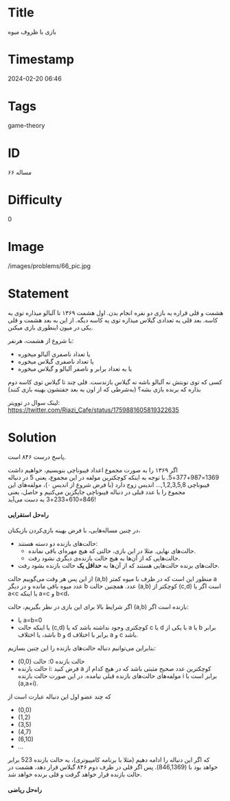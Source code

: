 # Title
بازی با ظروف میوه
# Timestamp
2024-02-20 06:46
# Tags
game-theory
# ID
مساله ۶۶
# Difficulty
0
# Image
/images/problems/66_pic.jpg
# Statement
هشمت و قلی قراره یه بازی دو نفره انجام بدن. اول هشمت ۱۳۶۹ تا آلبالو میذاره توی یه کاسه. بعد قلی یه تعدادی گیلاس میذاره توی یه کاسه دیگه. از این به بعد هشمت و قلی یکی در میون اینطوری بازی میکنن.

با شروع از هشمت، هر‌نفر:
* یا تعداد ناصفری آلبالو میخوره
* یا تعداد‌ ناصفری گیلاس میخوره
* یا به تعداد‌ برابر و ناصفر آلبالو و گیلاس میخوره

کسی که توی نوبتش نه آلبالو باشه نه گیلاس بازندست. قلی چند تا گیلاس توی کاسه دوم بذاره که برنده بازی بشه؟ (به‌شرطی‌ که از اون به بعد جفتشون بهینه بازی کنند)

لینک سوال در توویتر: https://twitter.com/Riazi_Cafe/status/1759881605819322635

# Solution

پاسخ درست ۸۴۶ است.

 اگر ۱۳۶۹ را به صورت مجموع اعداد فیبوناچی بنویسیم، خواهیم داشت 1369=987+377+5. با توجه به اینکه کوچکترین مولفه در این مجموع، یعنی 5 در دنباله فیبوناچی 1,2,3,5,8,... اندیس زوج دارد (با فرض شروع از اندیس ۰)،  مولفه‌های این مجموع را با عدد قبلی در دنباله فیبوناچی جایگزین می‌کنیم و حاصل، یعنی 846=610+233+3 به دست می‌آید!
 
#### راه‌حل استقرایی
 
 در چنین مساله‌هایی، با فرض بهینه بازی‌کردن بازیکنان،
 
* حالت‌های بازنده دو دسته هستند:
    * حالت‌های نهایی. مثلا در این بازی، حالتی که هیچ مهره‌ای باقی نمانده.
    * حالت‌هایی که از آن‌ها به هیچ حالت  بازنده‌ی دیگری نشود رفت.
* حالت‌های برنده حالت‌هایی هستند که از آن‌ها به **حداقل یک** حالت بازنده بشود رفت.

از این پس هر وقت می‌گوییم حالت (a,b) منظور این است که در ظرف با میوه کمتر a عدد میوه باقی مانده و در دیگر b عدد. همچنین حالت (a,b) کوچکتر از (c,d) است اگر یا a<c یا اینکه a=c و b<d،

اگر شرایط بالا برای این بازی در نظر بگیریم، حالت (a,b) بازنده است اگر:

* یا a=b=0 
* یا اینکه حالت (c,d) کوچکتری وجود نداشته باشد که یا c یا d با یکی از a یا b برابر باشد، یا  اختلاف b و d برابر با اختلاف a و c باشد.

بنابراین می‌توانیم دنباله حالت‌های بازنده را این چنین بسازیم:

* حالت بازنده 0: حالت (0,0)
* حالت بازنده i: فرض کنید a کوچکترین عدد صحیح مثبتی باشد که در هیچ کدام از مولفه‌های حالت‌های بازنده قبلی نیامده. در این صورت حالت بازنده i برابر است با (a,a+i).

که چند عضو اول این دنباله عبارت است از

* (0,0)
* (1,2)
* (3,5)
* (4,7)
* (6,10)
* ...

که اگر این دنباله را ادامه دهیم (مثلا با برنامه کامپیوتری)، به حالت بازنده 523 برابر خواهد بود با (846,1369). پس اگر قلی در ظرف دوم ۸۴۶ گیلاس قرار دهد، هشمت در حالت بازنده قرار خواهد گرفت و قلی برنده خواهد شد.


#### راه‌حل ریاضی


